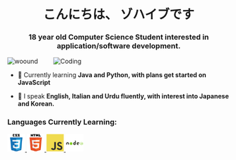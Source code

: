 <h1 align="center">こんにちは、 ゾハイブです</h1>
<h3 align="center">18 year old Computer Science Student interested in application/software development.</h3>
<img align="right" alt="Coding" width="400" src="https://i.pinimg.com/originals/55/70/6d/55706d3bcac8a4a3d4aae881f9946b0f.jpg">

<p align="left"> <img src="https://komarev.com/ghpvc/?username=woound&label=Profile%20views&color=0e75b6&style=flat" alt="woound" /> </p>

- 🌱 Currently learning **Java and Python, with plans get started on JavaScript**

- 📄 I speak **English, Italian and Urdu fluently, with interest into Japanese and Korean.**

<p align="left">
</p>

<h3 align="left">Languages Currently Learning:</h3>
<p align="left"> <a href="https://www.w3schools.com/css/" target="_blank" rel="noreferrer"> <img src="https://raw.githubusercontent.com/devicons/devicon/master/icons/css3/css3-original-wordmark.svg" alt="css3" width="40" height="40"/> </a> <a href="https://www.w3.org/html/" target="_blank" rel="noreferrer"> <img src="https://raw.githubusercontent.com/devicons/devicon/master/icons/html5/html5-original-wordmark.svg" alt="html5" width="40" height="40"/> </a> <a href="https://developer.mozilla.org/en-US/docs/Web/JavaScript" target="_blank" rel="noreferrer"> <img src="https://raw.githubusercontent.com/devicons/devicon/master/icons/javascript/javascript-original.svg" alt="javascript" width="40" height="40"/> </a> <a href="https://nodejs.org" target="_blank" rel="noreferrer"> <img src="https://raw.githubusercontent.com/devicons/devicon/master/icons/nodejs/nodejs-original-wordmark.svg" alt="nodejs" width="40" height="40"/> </a> </p>
